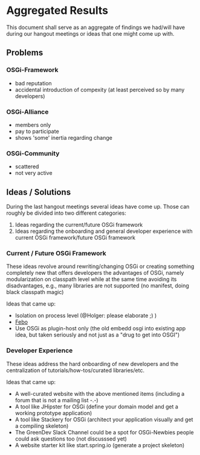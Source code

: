# Aggregated Results

This document shall serve as an aggregate of findings we had/will have during our hangout meetings or ideas that one might come up with.

## Problems

### OSGi-Framework

* bad reputation
* accidental introduction of compexity (at least perceived so by many developers)

### OSGi-Alliance

* members only
* pay to participate
* shows 'some' inertia regarding change

### OSGi-Community

* scattered
* not very active

## Ideas / Solutions
During the last hangout meetings several ideas have come up. Those can roughly be divided into two different categories:

1) Ideas regarding the current/future OSGi framework 
2) Ideas regarding the onboarding and general developer experience with current OSGi framework/future OSGi framework

### Current / Future OSGi Framework

These ideas revolve around rewriting/changing OSGi or creating something completely new that offers developers the advantages of OSGi, namely modularization on classpath level while at the same time avoiding its disadvantages, e.g., many libraries are not supported (no manifest, doing black classpath magic)

Ideas that came up:
* Isolation on process level (@Holger: please elaborate ;) )
* [Febo](https://github.com/greendevio/febo)  
* Use OSGi as plugin-host only (the old embedd osgi into existing app idea, but taken seriously and not just as a "drug to get into OSGI")

### Developer Experience

These ideas address the hard onboarding of new developers and the centralization of tutorials/how-tos/curated libraries/etc.

Ideas that came up:
* A well-curated website with the above mentioned items (including a forum that is not a mailing list -.-)
* A tool like JHipster for OSGi (define your domain model and get a working prototype application)
* A tool like Stackery for OSGi (architect your application visually and get a compiling skeleton)
* The GreenDev Slack Channel could be a spot for OSGi-Newbies people could ask questions too (not discusssed yet)
* A website starter kit like start.spring.io (generate a project skeleton)
